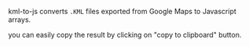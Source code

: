 kml-to-js converts `.KML` files exported from Google Maps to Javascript arrays.

you can easily copy the result by clicking on "copy to clipboard" button.
